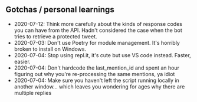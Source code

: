 ## Gotchas / personal learnings

* 2020-07-12: Think more carefully about the kinds of response codes you can have from the API. Hadn't considered the case when the bot tries to retrieve a protected tweet.
* 2020-07-03: Don't use Poetry for module management. It's horribly broken to install on Windows.  
* 2020-07-04: Stop using repl.it, it's cute but use VS code instead. Faster, easier.
* 2020-07-04: Don't hardcode the last_mention_id and spent an hour figuring out why you're re-processing the same mentions, ya idiot
* 2020-07-04: Make sure you haven't left the script running locally in another window... which leaves you wondering for ages why there are multiple replies   

